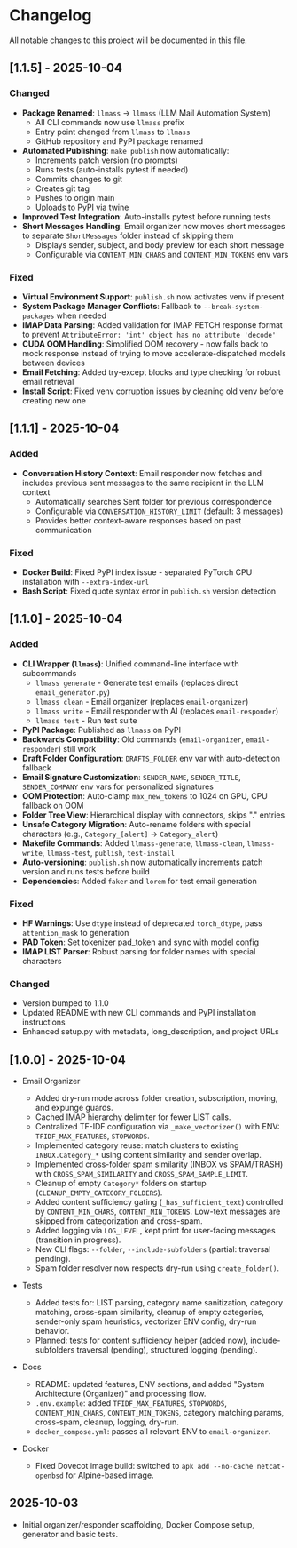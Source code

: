 # Changelog

All notable changes to this project will be documented in this file.

## [1.1.5] - 2025-10-04

### Changed
- **Package Renamed**: `llmass` → `llmass` (LLM Mail Automation System)
  - All CLI commands now use `llmass` prefix
  - Entry point changed from `llmass` to `llmass`
  - GitHub repository and PyPI package renamed
- **Automated Publishing**: `make publish` now automatically:
  - Increments patch version (no prompts)
  - Runs tests (auto-installs pytest if needed)
  - Commits changes to git
  - Creates git tag
  - Pushes to origin main
  - Uploads to PyPI via twine
- **Improved Test Integration**: Auto-installs pytest before running tests
- **Short Messages Handling**: Email organizer now moves short messages to separate `ShortMessages` folder instead of skipping them
  - Displays sender, subject, and body preview for each short message
  - Configurable via `CONTENT_MIN_CHARS` and `CONTENT_MIN_TOKENS` env vars

### Fixed
- **Virtual Environment Support**: `publish.sh` now activates venv if present
- **System Package Manager Conflicts**: Fallback to `--break-system-packages` when needed
- **IMAP Data Parsing**: Added validation for IMAP FETCH response format to prevent `AttributeError: 'int' object has no attribute 'decode'`
- **CUDA OOM Handling**: Simplified OOM recovery - now falls back to mock response instead of trying to move accelerate-dispatched models between devices
- **Email Fetching**: Added try-except blocks and type checking for robust email retrieval
- **Install Script**: Fixed venv corruption issues by cleaning old venv before creating new one

## [1.1.1] - 2025-10-04

### Added
- **Conversation History Context**: Email responder now fetches and includes previous sent messages to the same recipient in the LLM context
  - Automatically searches Sent folder for previous correspondence
  - Configurable via `CONVERSATION_HISTORY_LIMIT` (default: 3 messages)
  - Provides better context-aware responses based on past communication

### Fixed
- **Docker Build**: Fixed PyPI index issue - separated PyTorch CPU installation with `--extra-index-url`
- **Bash Script**: Fixed quote syntax error in `publish.sh` version detection

## [1.1.0] - 2025-10-04

### Added
- **CLI Wrapper (`llmass`)**: Unified command-line interface with subcommands
  - `llmass generate` - Generate test emails (replaces direct `email_generator.py`)
  - `llmass clean` - Email organizer (replaces `email-organizer`)
  - `llmass write` - Email responder with AI (replaces `email-responder`)
  - `llmass test` - Run test suite
- **PyPI Package**: Published as `llmass` on PyPI
- **Backwards Compatibility**: Old commands (`email-organizer`, `email-responder`) still work
- **Draft Folder Configuration**: `DRAFTS_FOLDER` env var with auto-detection fallback
- **Email Signature Customization**: `SENDER_NAME`, `SENDER_TITLE`, `SENDER_COMPANY` env vars for personalized signatures
- **OOM Protection**: Auto-clamp `max_new_tokens` to 1024 on GPU, CPU fallback on OOM
- **Folder Tree View**: Hierarchical display with connectors, skips "." entries
- **Unsafe Category Migration**: Auto-rename folders with special characters (e.g., `Category_[alert]` → `Category_alert`)
- **Makefile Commands**: Added `llmass-generate`, `llmass-clean`, `llmass-write`, `llmass-test`, `publish`, `test-install`
- **Auto-versioning**: `publish.sh` now automatically increments patch version and runs tests before build
- **Dependencies**: Added `faker` and `lorem` for test email generation

### Fixed
- **HF Warnings**: Use `dtype` instead of deprecated `torch_dtype`, pass `attention_mask` to generation
- **PAD Token**: Set tokenizer pad_token and sync with model config
- **IMAP LIST Parser**: Robust parsing for folder names with special characters

### Changed
- Version bumped to 1.1.0
- Updated README with new CLI commands and PyPI installation instructions
- Enhanced setup.py with metadata, long_description, and project URLs

## [1.0.0] - 2025-10-04

- Email Organizer
  - Added dry-run mode across folder creation, subscription, moving, and expunge guards.
  - Cached IMAP hierarchy delimiter for fewer LIST calls.
  - Centralized TF-IDF configuration via `_make_vectorizer()` with ENV: `TFIDF_MAX_FEATURES`, `STOPWORDS`.
  - Implemented category reuse: match clusters to existing `INBOX.Category_*` using content similarity and sender overlap.
  - Implemented cross-folder spam similarity (INBOX vs SPAM/TRASH) with `CROSS_SPAM_SIMILARITY` and `CROSS_SPAM_SAMPLE_LIMIT`.
  - Cleanup of empty `Category*` folders on startup (`CLEANUP_EMPTY_CATEGORY_FOLDERS`).
  - Added content sufficiency gating (`_has_sufficient_text`) controlled by `CONTENT_MIN_CHARS`, `CONTENT_MIN_TOKENS`. Low-text messages are skipped from categorization and cross-spam.
  - Added logging via `LOG_LEVEL`, kept print for user-facing messages (transition in progress).
  - New CLI flags: `--folder`, `--include-subfolders` (partial: traversal pending).
  - Spam folder resolver now respects dry-run using `create_folder()`.

- Tests
  - Added tests for: LIST parsing, category name sanitization, category matching, cross-spam similarity, cleanup of empty categories, sender-only spam heuristics, vectorizer ENV config, dry-run behavior.
  - Planned: tests for content sufficiency helper (added now), include-subfolders traversal (pending), structured logging (pending).

- Docs
  - README: updated features, ENV sections, and added "System Architecture (Organizer)" and processing flow.
  - `.env.example`: added `TFIDF_MAX_FEATURES`, `STOPWORDS`, `CONTENT_MIN_CHARS`, `CONTENT_MIN_TOKENS`, category matching params, cross-spam, cleanup, logging, dry-run.
  - `docker_compose.yml`: passes all relevant ENV to `email-organizer`.

- Docker
  - Fixed Dovecot image build: switched to `apk add --no-cache netcat-openbsd` for Alpine-based image.

## 2025-10-03
- Initial organizer/responder scaffolding, Docker Compose setup, generator and basic tests.
